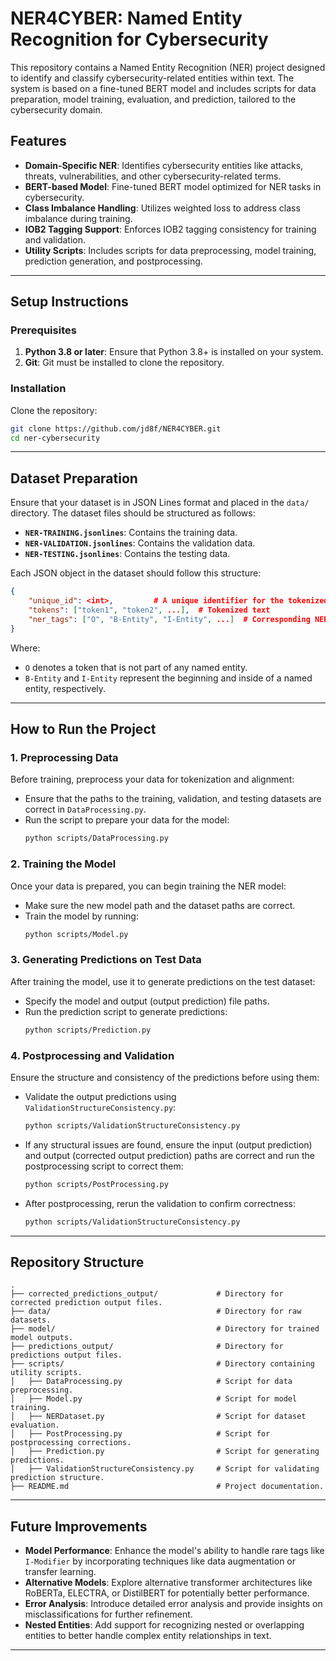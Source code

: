 
# NER4CYBER: Named Entity Recognition for Cybersecurity

This repository contains a Named Entity Recognition (NER) project designed to identify and classify cybersecurity-related entities within text. The system is based on a fine-tuned BERT model and includes scripts for data preparation, model training, evaluation, and prediction, tailored to the cybersecurity domain.

## Features
- **Domain-Specific NER**: Identifies cybersecurity entities like attacks, threats, vulnerabilities, and other cybersecurity-related terms.
- **BERT-based Model**: Fine-tuned BERT model optimized for NER tasks in cybersecurity.
- **Class Imbalance Handling**: Utilizes weighted loss to address class imbalance during training.
- **IOB2 Tagging Support**: Enforces IOB2 tagging consistency for training and validation.
- **Utility Scripts**: Includes scripts for data preprocessing, model training, prediction generation, and postprocessing.

---

## Setup Instructions

### Prerequisites
1. **Python 3.8 or later**: Ensure that Python 3.8+ is installed on your system.
2. **Git**: Git must be installed to clone the repository.

### Installation
Clone the repository:
   ```bash
   git clone https://github.com/jd8f/NER4CYBER.git
   cd ner-cybersecurity
   ```

---

## Dataset Preparation

Ensure that your dataset is in JSON Lines format and placed in the `data/` directory. The dataset files should be structured as follows:

- **`NER-TRAINING.jsonlines`**: Contains the training data.
- **`NER-VALIDATION.jsonlines`**: Contains the validation data.
- **`NER-TESTING.jsonlines`**: Contains the testing data.

Each JSON object in the dataset should follow this structure:

```json
{
    "unique_id": <int>,         # A unique identifier for the tokenized example
    "tokens": ["token1", "token2", ...],  # Tokenized text
    "ner_tags": ["O", "B-Entity", "I-Entity", ...]  # Corresponding NER tags
}
```

Where:
- `O` denotes a token that is not part of any named entity.
- `B-Entity` and `I-Entity` represent the beginning and inside of a named entity, respectively.

---

## How to Run the Project

### 1. Preprocessing Data
Before training, preprocess your data for tokenization and alignment:
- Ensure that the paths to the training, validation, and testing datasets are correct in `DataProcessing.py`.
- Run the script to prepare your data for the model:
   ```bash
   python scripts/DataProcessing.py
   ```

### 2. Training the Model
Once your data is prepared, you can begin training the NER model:
- Make sure the new model path and the dataset paths are correct.
- Train the model by running:
   ```bash
   python scripts/Model.py
   ```

### 3. Generating Predictions on Test Data
After training the model, use it to generate predictions on the test dataset:
- Specify the model and output (output prediction) file paths.
- Run the prediction script to generate predictions:
   ```bash
   python scripts/Prediction.py
   ```

### 4. Postprocessing and Validation
Ensure the structure and consistency of the predictions before using them:
- Validate the output predictions using `ValidationStructureConsistency.py`:
   ```bash
   python scripts/ValidationStructureConsistency.py
   ```

- If any structural issues are found, ensure the input (output prediction) and output (corrected output prediction) paths are correct and run the postprocessing script to correct them:
   ```bash
   python scripts/PostProcessing.py
   ```

- After postprocessing, rerun the validation to confirm correctness:
   ```bash
   python scripts/ValidationStructureConsistency.py
   ```

---

## Repository Structure
```
.
├── corrected_predictions_output/             # Directory for corrected prediction output files.
├── data/                                     # Directory for raw datasets.
├── model/                                    # Directory for trained model outputs.
├── predictions_output/                       # Directory for predictions output files.
├── scripts/                                  # Directory containing utility scripts.
│   ├── DataProcessing.py                     # Script for data preprocessing.
│   ├── Model.py                              # Script for model training.
│   ├── NERDataset.py                         # Script for dataset evaluation.
│   ├── PostProcessing.py                     # Script for postprocessing corrections.
│   ├── Prediction.py                         # Script for generating predictions.
│   ├── ValidationStructureConsistency.py     # Script for validating prediction structure.
├── README.md                                 # Project documentation.
```

---

## Future Improvements
- **Model Performance**: Enhance the model's ability to handle rare tags like `I-Modifier` by incorporating techniques like data augmentation or transfer learning.
- **Alternative Models**: Explore alternative transformer architectures like RoBERTa, ELECTRA, or DistilBERT for potentially better performance.
- **Error Analysis**: Introduce detailed error analysis and provide insights on misclassifications for further refinement.
- **Nested Entities**: Add support for recognizing nested or overlapping entities to better handle complex entity relationships in text.

---
